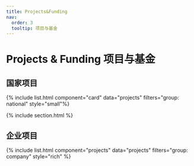 ```yaml
---
title: Projects&Funding
nav:
  order: 3
  tooltip: 项目与基金
---
```


# <i class="fas fa-tools"></i>Projects & Funding 项目与基金

## 国家项目

{% include list.html component="card" data="projects" filters="group: national" style="small"%}

{% include section.html %}

## 企业项目

{% include list.html component="projects" data="projects" filters="group: company" style="rich" %}
